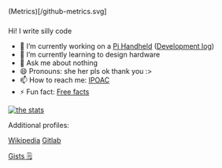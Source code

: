 (Metrics)[/github-metrics.svg]

###
Hi! I write silly code

- 🔭 I’m currently working on a [Pi Handheld](https://github.com/cinnamondev/gamepithing) ([Development log](https://cinnamondev.github.io/projects/minipie/))
- 🌱 I’m currently learning to design hardware
- 💬 Ask me about nothing
- 😄 Pronouns: she her pls ok thank you :>
- 📫 How to reach me: [IPOAC](https://datatracker.ietf.org/doc/html/rfc2549)
- ⚡ Fun fact: [Free facts](http://randomfactgenerator.net/)


[![the stats](https://github-readme-stats.vercel.app/api?username=cinnamondev&theme=shades-of-purple&show_icons=true&count_private=true)](https://github.com/anuraghazra/github-readme-stats)

Additional profiles:

[Wikipedia](https://en.wikipedia.org/wiki/User:Prompt0259)
[Gitlab](https://gitlab.com/pr0mpted)

[Gists 🗒️](https://gist.github.com/cinnamondev)

<!--
**cinnamondev/cinnamondev** is a ✨ _special_ ✨ repository because its `README.md` (this file) appears on your GitHub profile.

Here are some ideas to get you started:

- 🔭 I’m currently working on ...
- 🌱 I’m currently learning ...
- 👯 I’m looking to collaborate on ...
- 🤔 I’m looking for help with ...
- 💬 Ask me about ...
- 📫 How to reach me: ...
- 😄 Pronouns: ...
- ⚡ Fun fact: ...
-->
